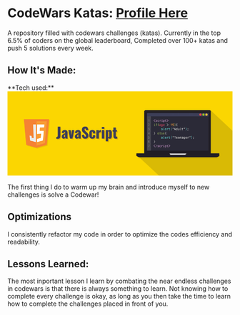 # CodeWars Katas: [Profile Here](https://www.codewars.com/users/ThomasAlanStevens)
 
A repository filled with codewars challenges (katas). Currently in the top 6.5% of coders on the global leaderboard, Completed over 100+ katas and push 5 solutions every week.

## How It's Made:

<div>**Tech used:**</div> <img src="imgs/javascript-illustration.jpeg">

The first thing I do to warm up my brain and introduce myself to new challenges is solve a Codewar! 

## Optimizations

I consistently refactor my code in order to optimize the codes efficiency and readability.

## Lessons Learned:

The most inportant lesson I learn by combating the near endless challenges in codewars is that there is always something to learn. Not knowing how to complete every challenge is okay, as long as you then take the time to learn how to complete the challenges placed in front of you.
